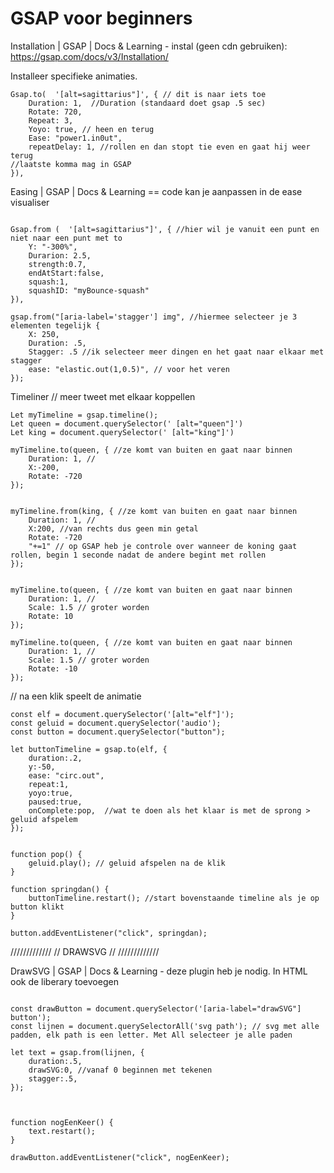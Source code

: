 # GSAP voor beginners

Installation | GSAP | Docs & Learning - instal (geen cdn gebruiken): https://gsap.com/docs/v3/Installation/

Installeer specifieke animaties.

``` JS
Gsap.to(  '[alt=sagittarius"]', { // dit is naar iets toe
    Duration: 1,  //Duration (standaard doet gsap .5 sec)
    Rotate: 720,
    Repeat: 3,
    Yoyo: true, // heen en terug
    Ease: "power1.in0ut",
    repeatDelay: 1, //rollen en dan stopt tie even en gaat hij weer terug
//laatste komma mag in GSAP
}),
``` 
Easing | GSAP | Docs & Learning == code kan je aanpassen in de ease visualiser

``` JS

Gsap.from (  '[alt=sagittarius"]', { //hier wil je vanuit een punt en niet naar een punt met to
    Y: "-300%",
    Durarion: 2.5,
    strength:0.7,
    endAtStart:false,
    squash:1,
    squashID: "myBounce-squash"
}),

```

``` JS
gsap.from("[aria-label='stagger'] img", //hiermee selecteer je 3 elementen tegelijk {
    X: 250,
    Duration: .5,
    Stagger: .5 //ik selecteer meer dingen en het gaat naar elkaar met stagger
    ease: "elastic.out(1,0.5)", // voor het veren
});
```

Timeliner  // meer tweet met elkaar koppellen

``` JS
Let myTimeline = gsap.timeline();
Let queen = document.querySelector(' [alt="queen"]')
Let king = document.querySelector(' [alt="king"]')

myTimeline.to(queen, { //ze komt van buiten en gaat naar binnen
    Duration: 1, //
    X:-200,
    Rotate: -720
});


myTimeline.from(king, { //ze komt van buiten en gaat naar binnen
    Duration: 1, //
    X:200, //van rechts dus geen min getal
    Rotate: -720
    "+=1" // op GSAP heb je controle over wanneer de koning gaat rollen, begin 1 seconde nadat de andere begint met rollen
});


myTimeline.to(queen, { //ze komt van buiten en gaat naar binnen
    Duration: 1, //
    Scale: 1.5 // groter worden
    Rotate: 10
});

myTimeline.to(queen, { //ze komt van buiten en gaat naar binnen
    Duration: 1, //
    Scale: 1.5 // groter worden
    Rotate: -10
});
```

// na een klik speelt de animatie

``` JS
const elf = document.querySelector('[alt="elf"]');
const geluid = document.querySelector('audio');
const button = document.querySelector("button");

let buttonTimeline = gsap.to(elf, {
    duration:.2,
    y:-50,
    ease: "circ.out",
    repeat:1,
    yoyo:true,
    paused:true,
    onComplete:pop,  //wat te doen als het klaar is met de sprong > geluid afspelem
});


function pop() {
    geluid.play(); // geluid afspelen na de klik
}

function springdan() {
    buttonTimeline.restart(); //start bovenstaande timeline als je op button klikt
}

button.addEventListener("click", springdan);
```
/////////////
// DRAWSVG //
/////////////


DrawSVG | GSAP | Docs & Learning - deze plugin heb je nodig. In HTML ook de liberary toevoegen
``` JS

const drawButton = document.querySelector('[aria-label="drawSVG"] button');
const lijnen = document.querySelectorAll('svg path'); // svg met alle padden, elk path is een letter. Met All selecteer je alle paden

let text = gsap.from(lijnen, {
    duration:.5,
    drawSVG:0, //vanaf 0 beginnen met tekenen
    stagger:.5, 
});



function nogEenKeer() {
    text.restart();
}

drawButton.addEventListener("click", nogEenKeer);

```